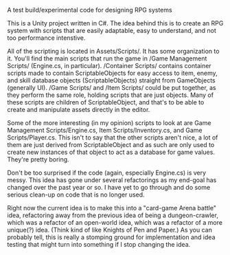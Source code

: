 A test build/experimental code for designing RPG systems

This is a Unity project written in C#. The idea behind this is to create an RPG system with scripts that are easily adaptable, easy to understand, and not too performance intenstive.

All of the scripting is located in Assets/Scripts/. It has some organization to it. You'll find the main scripts that run the game in /Game Management Scripts/ (Engine.cs, in particular). /Container Scripts/ contains container scripts made to contain ScriptableObjects for easy access to item, enemy, and skill database objects (ScriptableObjects) straight from GameObjects (generally UI). /Game Scripts/ and /Item Scripts/ could be put together, as they perform the same role, holding scripts that are just objects. Many of these scripts are children of ScriptableObject, and that's to be able to create and manipulate assets directly in the editor.

Some of the more interesting (in my opinion) scripts to look at are Game Management Scripts/Engine.cs, Item Scripts/Inventory.cs, and Game Scripts/Player.cs. This isn't to say that the other scripts aren't nice, a lot of them are just derived from ScriptableObject and as such are only used to create new instances of that object to act as a database for game values. They're pretty boring.

Don't be too surprised if the code (again, especially Engine.cs) is very messy. This idea has gone under several refactorings as my end-goal has changed over the past year or so. I have yet to go through and do some serious clean-up on code that is no longer used.

Right now the current idea is to make this into a "card-game Arena battle" idea, refactoring away from the previous idea of being a dungeon-crawler, which was a refactor of an open-world idea, which was a refactor of a more unique(?) idea. (Think kind of like Knights of Pen and Paper.) As you can probably tell, this is really a stomping ground for implementation and idea testing that might turn into something if I stop changing the idea.
